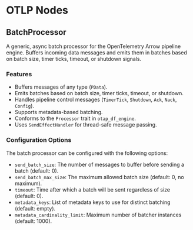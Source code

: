 # OTLP Nodes

## BatchProcessor

A generic, async batch processor for the OpenTelemetry Arrow pipeline engine. Buffers incoming data messages and emits them in batches based on batch size, timer ticks, timeout, or shutdown signals.

### Features
- Buffers messages of any type (`PData`).
- Emits batches based on batch size, timer ticks, timeout, or shutdown.
- Handles pipeline control messages (`TimerTick`, `Shutdown`, `Ack`, `Nack`, `Config`).
- Supports metadata-based batching.
- Conforms to the `Processor` trait in `otap_df_engine`.
- Uses `SendEffectHandler` for thread-safe message passing.

### Configuration Options
The batch processor can be configured with the following options:

- `send_batch_size`: The number of messages to buffer before sending a batch (default: 0).
- `send_batch_max_size`: The maximum allowed batch size (default: 0, no maximum).
- `timeout`: Time after which a batch will be sent regardless of size (default: 0).
- `metadata_keys`: List of metadata keys to use for distinct batching (default: empty).
- `metadata_cardinality_limit`: Maximum number of batcher instances (default: 1000).
